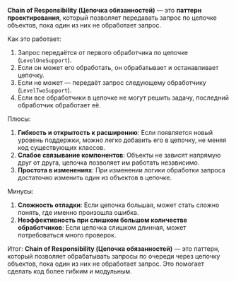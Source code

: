 **Chain of Responsibility (Цепочка обязанностей)** — это **паттерн проектирования**, который позволяет передавать запрос по цепочке объектов, пока один из них не обработает запрос.

Как это работает:
1. Запрос передаётся от первого обработчика по цепочке (`LevelOneSupport`).
2. Если он может его обработать, он обрабатывает и останавливает цепочку.
3. Если не может — передаёт запрос следующему обработчику (`LevelTwoSupport`).
4. Если все обработчики в цепочке не могут решить задачу, последний обработчик обработает её.

Плюсы:
1. **Гибкость и открытость к расширению**: Если появляется новый уровень поддержки, можно легко добавить его в цепочку, не меняя код существующих классов.
2. **Слабое связывание компонентов**: Объекты не зависят напрямую друг от друга, цепочка позволяет им работать независимо.
3. **Простота в изменениях**: При изменении логики обработки запроса достаточно изменить один из объектов в цепочке.

Минусы:
1. **Сложность отладки**: Если цепочка большая, может стать сложно понять, где именно произошла ошибка.
2. **Неэффективность при слишком большом количестве обработчиков**: Если цепочка слишком длинная, может потребоваться много проверок.

Итог: **Chain of Responsibility (Цепочка обязанностей)** — это паттерн, который позволяет обрабатывать запросы по очереди через цепочку объектов, пока один из них не обработает запрос. Это помогает сделать код более гибким и модульным.
